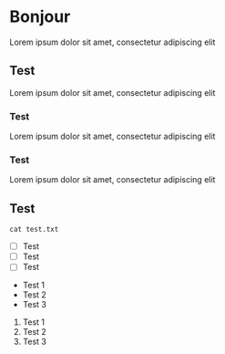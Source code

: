 # Bonjour

Lorem ipsum dolor sit amet, consectetur adipiscing elit

## Test

Lorem ipsum dolor sit amet, consectetur adipiscing elit

### Test

Lorem ipsum dolor sit amet, consectetur adipiscing elit

### Test

Lorem ipsum dolor sit amet, consectetur adipiscing elit

## Test

```
cat test.txt
```

- [ ] Test
- [ ] Test
- [ ] Test

- Test 1
- Test 2
- Test 3

1. Test 1
2. Test 2
3. Test 3

